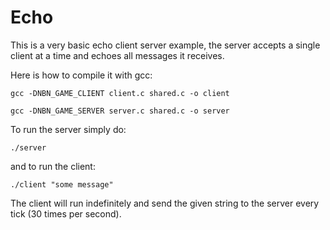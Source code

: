 # Echo

This is a very basic echo client server example, the server accepts a single client at a time and echoes all
messages it receives.

Here is how to compile it with gcc:

`gcc -DNBN_GAME_CLIENT client.c shared.c -o client`

`gcc -DNBN_GAME_SERVER server.c shared.c -o server`

To run the server simply do:

`./server`

and to run the client:

`./client "some message"`

The client will run indefinitely and send the given string to the server every tick (30 times per second).
